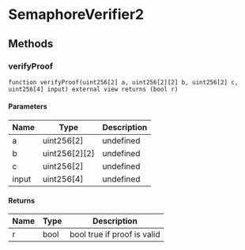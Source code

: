 # SemaphoreVerifier2









## Methods

### verifyProof

```solidity
function verifyProof(uint256[2] a, uint256[2][2] b, uint256[2] c, uint256[4] input) external view returns (bool r)
```





#### Parameters

| Name | Type | Description |
|---|---|---|
| a | uint256[2] | undefined
| b | uint256[2][2] | undefined
| c | uint256[2] | undefined
| input | uint256[4] | undefined

#### Returns

| Name | Type | Description |
|---|---|---|
| r | bool |  bool true if proof is valid




